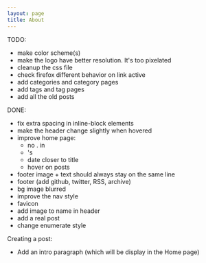 ```yaml
---
layout: page
title: About
---
```


TODO:
 - make color scheme(s)
 - make the logo have better resolution. It's too pixelated
 - cleanup the css file
 - check firefox different behavior on link active
 - add categories and category pages
 - add tags and tag pages
 - add all the old posts

DONE:
 - fix extra spacing in inline-block elements
 - make the header change slightly when hovered
 - improve home page:
   - no . in <li>'s
   - date closer to title
   - hover on posts
 - footer image + text should always stay on the same line
 - footer (add github, twitter, RSS, archive)
 - bg image blurred
 - improve the nav style
 - favicon
 - add image to name in header
 - add a real post
 - change enumerate style

Creating a post:
 - Add an intro paragraph (which will be display in the Home page)